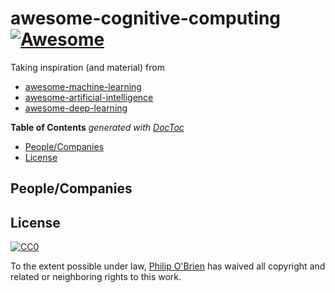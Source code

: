 

# awesome-cognitive-computing [![Awesome](https://cdn.rawgit.com/sindresorhus/awesome/d7305f38d29fed78fa85652e3a63e154dd8e8829/media/badge.svg)](https://github.com/sindresorhus/awesome)

Taking inspiration (and material) from
* [awesome-machine-learning](https://github.com/josephmisiti/awesome-machine-learning)
* [awesome-artificial-intelligence](https://github.com/owainlewis/awesome-artificial-intelligence)
* [awesome-deep-learning](https://github.com/ChristosChristofidis/awesome-deep-learning)


<!-- START doctoc generated TOC please keep comment here to allow auto update -->
<!-- DON'T EDIT THIS SECTION, INSTEAD RE-RUN doctoc TO UPDATE -->
**Table of Contents**  *generated with [DocToc](https://github.com/thlorenz/doctoc)*

- [People/Companies](#peoplecompanies)
- [License](#license)

<!-- END doctoc generated TOC please keep comment here to allow auto update -->

## People/Companies

## License

[![CC0](http://mirrors.creativecommons.org/presskit/buttons/88x31/svg/cc-zero.svg)](https://creativecommons.org/publicdomain/zero/1.0/)

To the extent possible under law, [Philip O'Brien](https://ie.linkedin.com/in/obrienphilip) has waived all copyright and related or neighboring rights to this work.